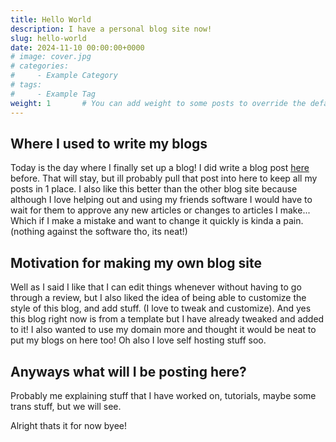 ```yaml
---
title: Hello World
description: I have a personal blog site now!
slug: hello-world
date: 2024-11-10 00:00:00+0000
# image: cover.jpg
# categories:
#     - Example Category
# tags:
#     - Example Tag
weight: 1       # You can add weight to some posts to override the default sorting (date descending)
---
```


## Where I used to write my blogs

Today is the day where I finally set up a blog! I did write a blog post [here](https://blog.winter-software.com/2024/04/01/Making_Your_First_Misskey_Plugin) before. That will stay, but ill probably pull that post into here to keep all my posts in 1 place. I also like this better than the other blog site because although I love helping out and using my friends software I would have to wait for them to approve any new articles or changes to articles I make... Which if I make a mistake and want to change it quickly is kinda a pain. (nothing against the software tho, its neat!)

## Motivation for making my own blog site

Well as I said I like that I can edit things whenever without having to go through a review, but I also liked the idea of being able to customize the style of this blog, and add stuff. (I love to tweak and customize). And yes this blog right now is from a template but I have already tweaked and added to it! I also wanted to use my domain more and thought it would be neat to put my blogs on here too! Oh also I love self hosting stuff soo.

## Anyways what will I be posting here?

Probably me explaining stuff that I have worked on, tutorials, maybe some trans stuff, but we will see.

Alright thats it for now byee!